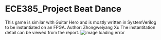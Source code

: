 # ECE385_Project Beat Dance
This game is similar with Guitar Hero and is mostly written in SystemVerilog to be instantiated on an FPGA.
Author: Zhongweiyang Xu
The instantitation detail can be viewed from the report.
![image loading error]()
